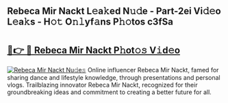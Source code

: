 ## Rebeca Mir Nackt L𝚎a𝚔ed N𝚞𝚍e - Part-2ei Vi𝚍𝚎o L𝚎a𝚔s - H𝚘𝚝 O𝚗𝚕yf𝚊ns P𝚑𝚘tos c3fSa

# <h2><a href="http://kf8b36e.oniu.top/?m=Rebeca+Mir+Nackt">🔗👉 🔴 Rebeca Mir Nackt P𝚑ot𝚘𝚜 V𝚒d𝚎o</a></h2>

[![Rebeca Mir Nackt Nu𝚍e𝚜](https://i.imgur.com/0qMVB7G.gif)](http://kf8b36e.oniu.top/?m=Rebeca+Mir+Nackt)
Online influencer Rebeca Mir Nackt, famed for sharing dance and lifestyle knowledge, through presentations and personal vlogs. Trailblazing innovator Rebeca Mir Nackt, recognized for their groundbreaking ideas and commitment to creating a better future for all.  
